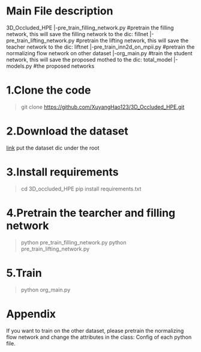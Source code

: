 # Main File description
  3D_Occluded_HPE
      |-pre_train_filling_network.py #pretrain the filling network, this will save the filling network to the dic: fillnet
      |-pre_train_lifting_network.py #pretrain the lifting network, this will save the teacher network to the dic: liftnet
      |-pre_train_inn2d_on_mpii.py #pretrain the normalizing flow network on other dataset
      |-org_main.py #train the student network, this will save the proposed mothed to the dic: total_model
      |-models.py #the proposed networks
# 1.Clone the code
> git clone https://github.com/XuyangHao123/3D_Occluded_HPE.git
# 2.Download the dataset
[link](https://pan.baidu.com/s/1w5J1l6AeYBVyxSPIn7b1jA?pwd=rvvx)
put the dataset dic under the root
# 3.Install requirements
> cd 3D_occluded_HPE
> pip install requirements.txt
# 4.Pretrain the tearcher and filling network
> python pre_train_filling_network.py
> python pre_train_lifting_network.py
# 5.Train
> python org_main.py
# Appendix
If you want to train on the other dataset, please pretrain the normalizing flow network and change the attributes in the class: Config of each python file.
